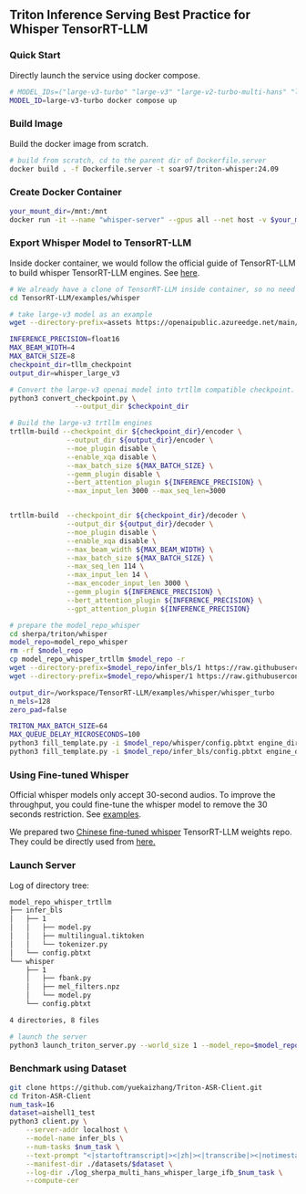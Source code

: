 ## Triton Inference Serving Best Practice for Whisper TensorRT-LLM

### Quick Start
Directly launch the service using docker compose.
```sh
# MODEL_IDs=("large-v3-turbo" "large-v3" "large-v2-turbo-multi-hans" "large-v2-multi-hans")
MODEL_ID=large-v3-turbo docker compose up
```

### Build Image
Build the docker image from scratch. 
```sh
# build from scratch, cd to the parent dir of Dockerfile.server
docker build . -f Dockerfile.server -t soar97/triton-whisper:24.09
```

### Create Docker Container
```sh
your_mount_dir=/mnt:/mnt
docker run -it --name "whisper-server" --gpus all --net host -v $your_mount_dir --shm-size=2g soar97/triton-whisper:24.09
```

### Export Whisper Model to TensorRT-LLM
Inside docker container, we would follow the official guide of TensorRT-LLM to build whisper TensorRT-LLM engines. See [here](https://github.com/NVIDIA/TensorRT-LLM/tree/main/examples/whisper).

```sh
# We already have a clone of TensorRT-LLM inside container, so no need to clone it.
cd TensorRT-LLM/examples/whisper

# take large-v3 model as an example
wget --directory-prefix=assets https://openaipublic.azureedge.net/main/whisper/models/e5b1a55b89c1367dacf97e3e19bfd829a01529dbfdeefa8caeb59b3f1b81dadb/large-v3.pt

INFERENCE_PRECISION=float16
MAX_BEAM_WIDTH=4
MAX_BATCH_SIZE=8
checkpoint_dir=tllm_checkpoint
output_dir=whisper_large_v3

# Convert the large-v3 openai model into trtllm compatible checkpoint.
python3 convert_checkpoint.py \
                --output_dir $checkpoint_dir

# Build the large-v3 trtllm engines
trtllm-build --checkpoint_dir ${checkpoint_dir}/encoder \
              --output_dir ${output_dir}/encoder \
              --moe_plugin disable \
              --enable_xqa disable \
              --max_batch_size ${MAX_BATCH_SIZE} \
              --gemm_plugin disable \
              --bert_attention_plugin ${INFERENCE_PRECISION} \
              --max_input_len 3000 --max_seq_len=3000


trtllm-build  --checkpoint_dir ${checkpoint_dir}/decoder \
              --output_dir ${output_dir}/decoder \
              --moe_plugin disable \
              --enable_xqa disable \
              --max_beam_width ${MAX_BEAM_WIDTH} \
              --max_batch_size ${MAX_BATCH_SIZE} \
              --max_seq_len 114 \
              --max_input_len 14 \
              --max_encoder_input_len 3000 \
              --gemm_plugin ${INFERENCE_PRECISION} \
              --bert_attention_plugin ${INFERENCE_PRECISION} \
              --gpt_attention_plugin ${INFERENCE_PRECISION}

# prepare the model_repo_whisper
cd sherpa/triton/whisper
model_repo=model_repo_whisper
rm -rf $model_repo
cp model_repo_whisper_trtllm $model_repo -r
wget --directory-prefix=$model_repo/infer_bls/1 https://raw.githubusercontent.com/openai/whisper/main/whisper/assets/multilingual.tiktoken
wget --directory-prefix=$model_repo/whisper/1 https://raw.githubusercontent.com/openai/whisper/main/whisper/assets/mel_filters.npz

output_dir=/workspace/TensorRT-LLM/examples/whisper/whisper_turbo
n_mels=128
zero_pad=false

TRITON_MAX_BATCH_SIZE=64
MAX_QUEUE_DELAY_MICROSECONDS=100
python3 fill_template.py -i $model_repo/whisper/config.pbtxt engine_dir:${output_dir},n_mels:$n_mels,zero_pad:$zero_pad,triton_max_batch_size:${TRITON_MAX_BATCH_SIZE},max_queue_delay_microseconds:${MAX_QUEUE_DELAY_MICROSECONDS}
python3 fill_template.py -i $model_repo/infer_bls/config.pbtxt engine_dir:${output_dir},triton_max_batch_size:${TRITON_MAX_BATCH_SIZE},max_queue_delay_microseconds:${MAX_QUEUE_DELAY_MICROSECONDS}
```
### Using Fine-tuned Whisper
Official whisper models only accept 30-second audios. To improve the throughput, you could fine-tune the whisper model to remove the 30 seconds restriction. See [examples](https://github.com/k2-fsa/icefall/blob/master/egs/aishell/ASR/whisper/whisper_encoder_forward_monkey_patch.py#L15). 

We prepared two [Chinese fine-tuned whisper](https://github.com/k2-fsa/icefall/blob/master/egs/multi_zh-hans/ASR/RESULTS.md#multi-chinese-datasets-without-datatang-200h-finetuning-results-on-whisper-large-v2) TensorRT-LLM weights repo. They could be directly used from [here.](https://huggingface.co/yuekai/whisper_multi_zh_tllm_checkpoint/tree/main)

### Launch Server
Log of directory tree:
```sh
model_repo_whisper_trtllm
├── infer_bls
│   ├── 1
│   │   ├── model.py
│   │   ├── multilingual.tiktoken
│   │   └── tokenizer.py
│   └── config.pbtxt
└── whisper
    ├── 1
    │   ├── fbank.py
    │   ├── mel_filters.npz
    │   └── model.py
    └── config.pbtxt

4 directories, 8 files
```
```sh
# launch the server
python3 launch_triton_server.py --world_size 1 --model_repo=$model_repo/ --tensorrt_llm_model_name whisper,infer_bls --multimodal_gpu0_cuda_mem_pool_bytes 300000000
```

<!-- ### Launch Gradio WebUI Client
The gradio client supports text as the input, which enables users to prompt the whisper model.

See [Prompting the Hidden Talent of Web-Scale Speech Models for Zero-Shot Task Generalization](https://arxiv.org/abs/2305.11095) for more details.

![Demo](media/Screenshot.jpg)

```sh
git-lfs install
git clone https://huggingface.co/spaces/yuekai/triton-asr-client.git
cd triton-asr-client
pip3 install -r requirements.txt
python3 app.py
``` -->

### Benchmark using Dataset
```sh
git clone https://github.com/yuekaizhang/Triton-ASR-Client.git
cd Triton-ASR-Client
num_task=16
dataset=aishell1_test
python3 client.py \
    --server-addr localhost \
    --model-name infer_bls \
    --num-tasks $num_task \
    --text-prompt "<|startoftranscript|><|zh|><|transcribe|><|notimestamps|>" \
    --manifest-dir ./datasets/$dataset \
    --log-dir ./log_sherpa_multi_hans_whisper_large_ifb_$num_task \
    --compute-cer
```

<!-- ### Benchmark Results
Decoding on a single V100 GPU, audios are padded to 30s, using aishell1 test set files

| Model | Backend   | Concurrency | RTF     |
|-------|-----------|-----------------------|---------|
| Large-v2 | ONNX FP16 (deprecated) | 4                   | 0.14 |
| Large-v3 | TensorRT-LLM FP16 | 4                   | 0.0209 | -->